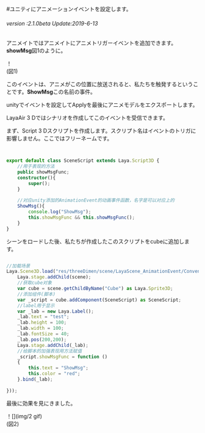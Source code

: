 #ユニティにアニメーションイベントを設定します。

###### *version :2.1.0beta   Update:2019-6-13*

アニメイトではアニメイトにアニメトリガーイベントを追加できます。**showMsg**図1のように。

！[](img/1.png)<br/>(図1)

このイベントは、アニメがこの位置に放送されると、私たちを触発するということです。**ShowMsg**この名前の事件。

unityでイベントを設定してApplyを最後にアニメモデルをエクスポートします。

LayaAir 3 Dではシナリオを作成してこのイベントを受信できます。

まず、Script 3 Dスクリプトを作成します。スクリプト名はイベントのトリガに影響しません。ここではフリーネームです。


```typescript


export default class SceneScript extends Laya.Script3D {
    //用于表现的方法
    public showMsgFunc;
	constructor(){
		super();
	}
	
	//对应unity添加的AnimationEvent的动画事件函数，名字是可以对应上的
	ShowMsg(){
		console.log("ShowMsg");
		this.showMsgFunc && this.showMsgFunc();
	}
}
```


シーンをロードした後、私たちが作成したこのスクリプトをcubeに追加します。


```typescript

//加载场景
Laya.Scene3D.load("res/threeDimen/scene/LayaScene_AnimationEvent/Conventional/layaScene.ls", Laya.Handler.create(this, function(scene) {
    Laya.stage.addChild(scene);
    //获取cube对象
    var cube = scene.getChildByName("Cube") as Laya.Sprite3D;
    //添加组件(脚本)
    var _script = cube.addComponent(SceneScript) as SceneScript;
    //label用于显示
    var _lab = new Laya.Label();
    _lab.text = "test";
    _lab.height = 100;
    _lab.width = 100;
    _lab.fontSize = 40;
    _lab.pos(200,200);
    Laya.stage.addChild(_lab);
	//给脚本的加强表现用方法赋值
    _script.showMsgFunc = function () 
    {
        this.text = "ShowMsg";
        this.color = "red";
    }.bind(_lab);
    
}));
```


最後に効果を見にきました。

！[](img/2 gif)<br/>(図2)

